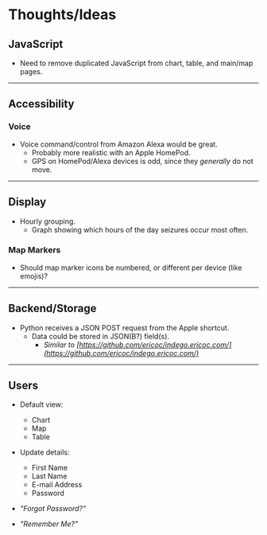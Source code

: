 # Thoughts/Ideas

## JavaScript
- Need to remove duplicated JavaScript from chart, table, and main/map pages.

---

## Accessibility

### Voice
- Voice command/control from Amazon Alexa would be great.
  - Probably more realistic with an Apple HomePod.
  - GPS on HomePod/Alexa devices is odd, since they _generally_ do not move.

---

## Display
- Hourly grouping.
  - Graph showing which hours of the day seizures occur most often.

### Map Markers
- Should map marker icons be numbered, or different per device (like emojis)?

---

## Backend/Storage
- Python receives a JSON POST request from the Apple shortcut.
  - Data could be stored in JSON(B?) field(s).
    - _Similar to
      [https://github.com/ericoc/indego.ericoc.com/](https://github.com/ericoc/indego.ericoc.com/)_

---

## Users

- Default view:
  - Chart
  - Map
  - Table

- Update details:
  - First Name
  - Last Name
  - E-mail Address
  - Password


- _"Forgot Password?"_
- _"Remember Me?"_

